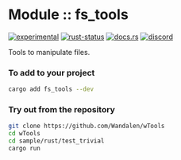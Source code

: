 # Module :: fs_tools
[![experimental](https://img.shields.io/badge/stability-experimental-orange.svg)](https://github.com/emersion/stability-badges#experimental) [![rust-status](https://github.com/Wandalen/wTools/actions/workflows/ModuleFsToolsPush.yml/badge.svg)](https://github.com/Wandalen/wTools/actions/workflows/ModuleFsToolsPush.yml) [![docs.rs](https://img.shields.io/docsrs/fs_tools?color=e3e8f0&logo=docs.rs)](https://docs.rs/fs_tools) [![discord](https://img.shields.io/discord/872391416519737405?color=eee&logo=discord&logoColor=eee&label=discuss)](https://discord.gg/JwTG6d2b)

Tools to manipulate files.

### To add to your project

```sh
cargo add fs_tools --dev
```

### Try out from the repository

```sh
git clone https://github.com/Wandalen/wTools
cd wTools
cd sample/rust/test_trivial
cargo run
```

